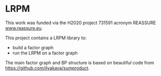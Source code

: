 # LRPM

This work was funded via the H2020 project 731591 acronym REASSURE www.reassure.eu.

This project contains a LRPM library to:
- build a factor graph 
- run the LRPM on a factor graph

The main factor graph and BP structure is based on beautiful code from https://github.com/ilyakava/sumproduct.
